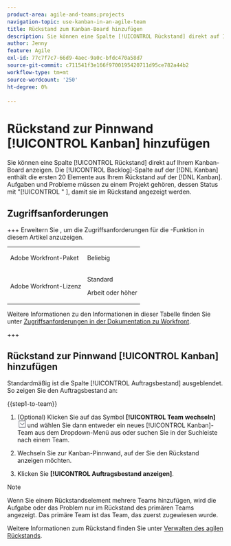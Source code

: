 ```yaml
---
product-area: agile-and-teams;projects
navigation-topic: use-kanban-in-an-agile-team
title: Rückstand zum Kanban-Board hinzufügen
description: Sie können eine Spalte [!UICONTROL Rückstand] direkt auf Ihrem Kanban-Board anzeigen. Die Spalte [!UICONTROL Backlog] auf der  [!DNL Kanban]  enthält die ersten 20 Elemente aus Ihrem Rückstand auf der  [!DNL Kanban] . Aufgaben und Probleme müssen zu einem Projekt gehören, dessen Status in der Rückstandsanzeige mit „Aktuell“ übereinstimmt.
author: Jenny
feature: Agile
exl-id: 77c7f7c7-66d9-4aec-9a0c-bfdc470a58d7
source-git-commit: c711541f3e166f9700195420711d95ce782a44b2
workflow-type: tm+mt
source-wordcount: '250'
ht-degree: 0%

---
```


# Rückstand zur Pinnwand [!UICONTROL Kanban] hinzufügen

Sie können eine Spalte [!UICONTROL Rückstand] direkt auf Ihrem Kanban-Board anzeigen. Die [!UICONTROL Backlog]-Spalte auf der [!DNL Kanban] enthält die ersten 20 Elemente aus Ihrem Rückstand auf der [!DNL Kanban]. Aufgaben und Probleme müssen zu einem Projekt gehören, dessen Status mit &quot;[!UICONTROL &quot; ], damit sie im Rückstand angezeigt werden.

## Zugriffsanforderungen

+++ Erweitern Sie , um die Zugriffsanforderungen für die -Funktion in diesem Artikel anzuzeigen.

<table style="table-layout:auto"> 
 <col> 
 </col> 
 <col> 
 </col> 
 <tbody> 
  <tr> 
   <td role="rowheader">Adobe Workfront-Paket</td> 
   <td> <p>Beliebig</p> </td> 
  </tr> 
  <tr> 
   <td role="rowheader">Adobe Workfront-Lizenz</td> 
   <td> <p>Standard</p> 
   <p>Arbeit oder höher</p> </td> 
  </tr>
 </tbody> 
</table>

Weitere Informationen zu den Informationen in dieser Tabelle finden Sie unter [Zugriffsanforderungen in der Dokumentation zu Workfront](/help/quicksilver/administration-and-setup/add-users/access-levels-and-object-permissions/access-level-requirements-in-documentation.md).

+++

## Rückstand zur Pinnwand [!UICONTROL Kanban] hinzufügen

Standardmäßig ist die Spalte [!UICONTROL Auftragsbestand] ausgeblendet. So zeigen Sie den Auftragsbestand an:

{{step1-to-team}}

1. (Optional) Klicken Sie auf das Symbol **[!UICONTROL Team wechseln]** ![Symbol Team wechseln](assets/switch-team-icon.png) und wählen Sie dann entweder ein neues [!UICONTROL Kanban]-Team aus dem Dropdown-Menü aus oder suchen Sie in der Suchleiste nach einem Team.

1. Wechseln Sie zur Kanban-Pinnwand, auf der Sie den Rückstand anzeigen möchten.
1. Klicken Sie **[!UICONTROL Auftragsbestand anzeigen]**.

>[!NOTE]
>
>Wenn Sie einem Rückstandselement mehrere Teams hinzufügen, wird die Aufgabe oder das Problem nur im Rückstand des primären Teams angezeigt. Das primäre Team ist das Team, das zuerst zugewiesen wurde.

Weitere Informationen zum Rückstand finden Sie unter [Verwalten des agilen Rückstands](../../agile/work-in-an-agile-environment/manage-the-agile-backlog.md).
